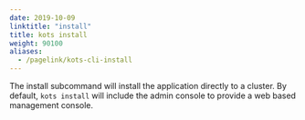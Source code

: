 ```yaml
---
date: 2019-10-09
linktitle: "install"
title: kots install
weight: 90100
aliases: 
  - /pagelink/kots-cli-install
---
```


The install subcommand will install the application directly to a cluster. By default, `kots install` will include the admin console to provide a web based management console.
